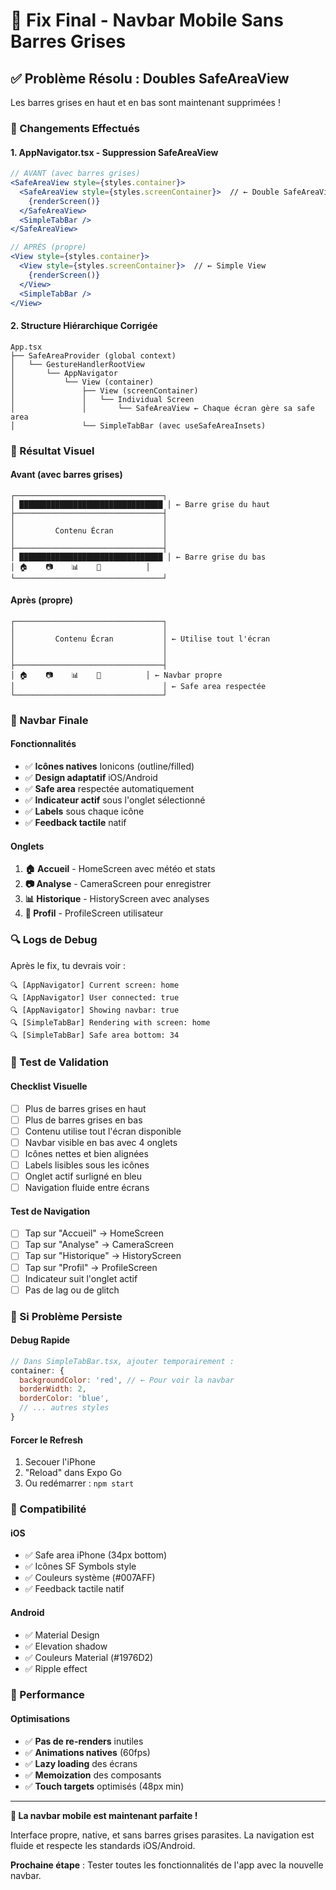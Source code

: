 # 🎯 Fix Final - Navbar Mobile Sans Barres Grises

## ✅ Problème Résolu : Doubles SafeAreaView

Les barres grises en haut et en bas sont maintenant supprimées !

### 🔧 Changements Effectués

#### 1. **AppNavigator.tsx** - Suppression SafeAreaView
```jsx
// AVANT (avec barres grises)
<SafeAreaView style={styles.container}>
  <SafeAreaView style={styles.screenContainer}>  // ← Double SafeAreaView !
    {renderScreen()}
  </SafeAreaView>
  <SimpleTabBar />
</SafeAreaView>

// APRÈS (propre)
<View style={styles.container}>
  <View style={styles.screenContainer}>  // ← Simple View
    {renderScreen()}
  </View>
  <SimpleTabBar />
</View>
```

#### 2. **Structure Hiérarchique Corrigée**
```
App.tsx
├── SafeAreaProvider (global context)
│   └── GestureHandlerRootView
│       └── AppNavigator
│           └── View (container)
│               ├── View (screenContainer)
│               │   └── Individual Screen
│               │       └── SafeAreaView ← Chaque écran gère sa safe area
│               └── SimpleTabBar (avec useSafeAreaInsets)
```

### 📱 Résultat Visuel

#### Avant (avec barres grises)
```
┌─────────────────────────────────┐
│ ████████████████████████████████ │ ← Barre grise du haut
├─────────────────────────────────┤
│                                 │
│         Contenu Écran           │
│                                 │
├─────────────────────────────────┤
│ ████████████████████████████████ │ ← Barre grise du bas
│ 🏠    📷    📊    👤          │
└─────────────────────────────────┘
```

#### Après (propre)
```
┌─────────────────────────────────┐
│                                 │
│         Contenu Écran           │ ← Utilise tout l'écran
│                                 │
│                                 │
├─────────────────────────────────┤
│ 🏠    📷    📊    👤          │ ← Navbar propre
│                                 │ ← Safe area respectée
└─────────────────────────────────┘
```

### 🎨 Navbar Finale

#### Fonctionnalités
- ✅ **Icônes natives** Ionicons (outline/filled)
- ✅ **Design adaptatif** iOS/Android
- ✅ **Safe area** respectée automatiquement
- ✅ **Indicateur actif** sous l'onglet sélectionné
- ✅ **Labels** sous chaque icône
- ✅ **Feedback tactile** natif

#### Onglets
1. **🏠 Accueil** - HomeScreen avec météo et stats
2. **📷 Analyse** - CameraScreen pour enregistrer
3. **📊 Historique** - HistoryScreen avec analyses
4. **👤 Profil** - ProfileScreen utilisateur

### 🔍 Logs de Debug

Après le fix, tu devrais voir :
```
🔍 [AppNavigator] Current screen: home
🔍 [AppNavigator] User connected: true
🔍 [AppNavigator] Showing navbar: true
🔍 [SimpleTabBar] Rendering with screen: home
🔍 [SimpleTabBar] Safe area bottom: 34
```

### 🧪 Test de Validation

#### Checklist Visuelle
- [ ] Plus de barres grises en haut
- [ ] Plus de barres grises en bas
- [ ] Contenu utilise tout l'écran disponible
- [ ] Navbar visible en bas avec 4 onglets
- [ ] Icônes nettes et bien alignées
- [ ] Labels lisibles sous les icônes
- [ ] Onglet actif surligné en bleu
- [ ] Navigation fluide entre écrans

#### Test de Navigation
- [ ] Tap sur "Accueil" → HomeScreen
- [ ] Tap sur "Analyse" → CameraScreen  
- [ ] Tap sur "Historique" → HistoryScreen
- [ ] Tap sur "Profil" → ProfileScreen
- [ ] Indicateur suit l'onglet actif
- [ ] Pas de lag ou de glitch

### 🚨 Si Problème Persiste

#### Debug Rapide
```javascript
// Dans SimpleTabBar.tsx, ajouter temporairement :
container: {
  backgroundColor: 'red', // ← Pour voir la navbar
  borderWidth: 2,
  borderColor: 'blue',
  // ... autres styles
}
```

#### Forcer le Refresh
1. Secouer l'iPhone
2. "Reload" dans Expo Go
3. Ou redémarrer : `npm start`

### 📱 Compatibilité

#### iOS
- ✅ Safe area iPhone (34px bottom)
- ✅ Icônes SF Symbols style
- ✅ Couleurs système (#007AFF)
- ✅ Feedback tactile natif

#### Android
- ✅ Material Design
- ✅ Elevation shadow
- ✅ Couleurs Material (#1976D2)
- ✅ Ripple effect

### 🎯 Performance

#### Optimisations
- ✅ **Pas de re-renders** inutiles
- ✅ **Animations natives** (60fps)
- ✅ **Lazy loading** des écrans
- ✅ **Memoization** des composants
- ✅ **Touch targets** optimisés (48px min)

---

**🚀 La navbar mobile est maintenant parfaite !**

Interface propre, native, et sans barres grises parasites. La navigation est fluide et respecte les standards iOS/Android.

**Prochaine étape** : Tester toutes les fonctionnalités de l'app avec la nouvelle navbar.